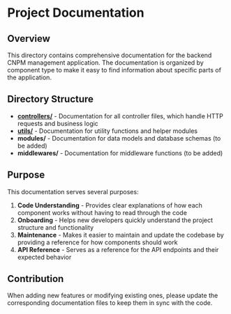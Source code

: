 # Project Documentation

## Overview
This directory contains comprehensive documentation for the backend CNPM management application. The documentation is organized by component type to make it easy to find information about specific parts of the application.

## Directory Structure

- **[controllers/](controllers/index.md)** - Documentation for all controller files, which handle HTTP requests and business logic
- **[utils/](utils/index.md)** - Documentation for utility functions and helper modules
- **modules/** - Documentation for data models and database schemas (to be added)
- **middlewares/** - Documentation for middleware functions (to be added)

## Purpose

This documentation serves several purposes:

1. **Code Understanding** - Provides clear explanations of how each component works without having to read through the code
2. **Onboarding** - Helps new developers quickly understand the project structure and functionality
3. **Maintenance** - Makes it easier to maintain and update the codebase by providing a reference for how components should work
4. **API Reference** - Serves as a reference for the API endpoints and their expected behavior

## Contribution

When adding new features or modifying existing ones, please update the corresponding documentation files to keep them in sync with the code.
